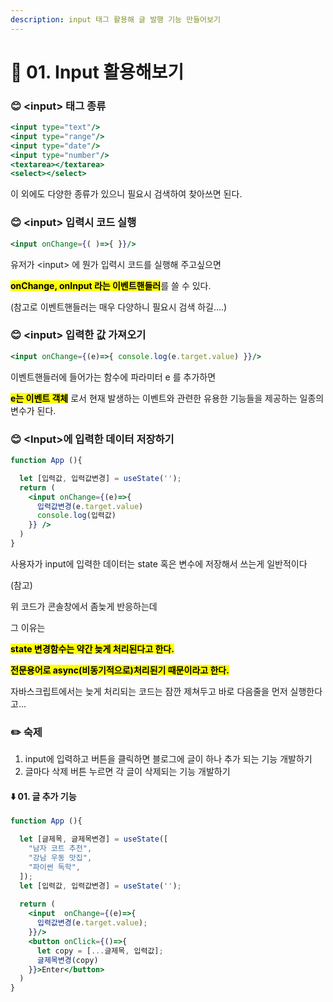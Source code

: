 ```yaml
---
description: input 태그 활용해 글 발행 기능 만들어보기
---
```


# 🧚 01. Input 활용해보기



### 😊 \<input> 태그 종류

```jsx
<input type="text"/>
<input type="range"/>
<input type="date"/>
<input type="number"/>
<textarea></textarea>
<select></select>
```

이 외에도 다양한 종류가 있으니 필요시 검색하여 찾아쓰면 된다.





### 😊 \<input> 입력시 코드 실행

```jsx
<input onChange={( )=>{ }}/>
```

유저가 \<input> 에 뭔가 입력시 코드를 실행해 주고싶으면

<mark style="background-color:yellow;">**onChange, onInput 라는 이벤트핸들러**</mark>를 쓸 수 있다.

(참고로 이벤트핸들러는 매우 다양하니 필요시 검색 하길....)





### 😊 \<input> 입력한 값 가져오기

```jsx
<input onChange={(e)=>{ console.log(e.target.value) }}/>
```

이벤트핸들러에 들어가는 함수에 파라미터 e 를 추가하면

<mark style="background-color:yellow;">**e는 이벤트 객체**</mark> 로서 현재 발생하는 이벤트와 관련한 유용한 기능들을 제공하는 일종의 변수가 된다.





### 😊 \<Input>에 입력한 데이터 저장하기

```jsx
function App (){

  let [입력값, 입력값변경] = useState('');
  return (
    <input onChange={(e)=>{ 
      입력값변경(e.target.value) 
      console.log(입력값)
    }} />
  )
}
```

사용자가 input에 입력한 데이터는 state 혹은 변수에 저장해서 쓰는게 일반적이다



(참고)

위 코드가 콘솔창에서 좀늦게 반응하는데&#x20;

그 이유는

<mark style="background-color:yellow;">**state 변경함수는 약간 늦게 처리된다고 한다.**</mark>&#x20;

<mark style="background-color:yellow;">**전문용어로 async(비동기적으로)처리된기 때문이라고 한다.**</mark>

자바스크립트에서는 늦게 처리되는 코드는 잠깐 제쳐두고 바로 다음줄을 먼저 실행한다고...





### ✏️ 숙제

1. input에 입력하고 버튼을 클릭하면 블로그에 글이 하나 추가 되는 기능 개발하기
2. 글마다 삭제 버튼 누르면 각 글이 삭제되는 기능 개발하기



#### ⬇️ 01. 글 추가 기능

```jsx
function App (){

  let [글제목, 글제목변경] = useState([
    "남자 코트 추천",
    "강남 우동 맛집",
    "파이썬 독학",
  ]);
  let [입력값, 입력값변경] = useState('');
  
  return (
    <input  onChange={(e)=>{
      입력값변경(e.target.value);
    }}/>
    <button onClick={()=>{
      let copy = [...글제목, 입력값];
      글제목변경(copy)
    }}>Enter</button>
  )
}
```
